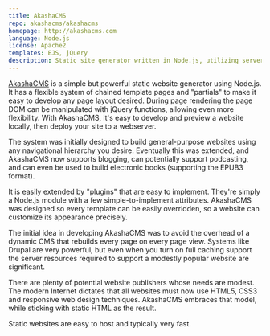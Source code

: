 ```yaml
---
title: AkashaCMS
repo: akashacms/akashacms
homepage: http://akashacms.com
language: Node.js
license: Apache2
templates: EJS, jQuery
description: Static site generator written in Node.js, utilizing server-side jQuery during page rendering
---
```


[AkashaCMS](http://akashacms.com/) is a simple but powerful static website generator using Node.js.  It has a flexible system of chained template pages and "partials" to make it easy to develop any page layout desired.  During page rendering the page DOM can be manipulated with jQuery functions, allowing even more flexibility.  With AkashaCMS, it's easy to develop and preview a website locally, then deploy your site to a webserver.  

The system was initially designed to build general-purpose websites using any navigational hierarchy you desire.  Eventually this was extended, and AkashaCMS now supports blogging, can potentially support podcasting, and can even be used to build electronic books (supporting the EPUB3 format).

It is easily extended by "plugins" that are easy to implement.  They're simply a Node.js module with a few simple-to-implement attributes.  AkashaCMS was designed so every template can be easily overridden, so a website can customize its appearance precisely.

The initial idea in developing AkashaCMS was to avoid the overhead of a dynamic CMS that rebuilds every page on every page view.  Systems like Drupal are very powerful, but even when you turn on full caching support the server resources required to support a modestly popular website are significant.  

There are plenty of potential website publishers whose needs are modest.  The modern Internet dictates that all websites must now use HTML5, CSS3 and responsive web design techniques.  AkashaCMS embraces that model, while sticking with static HTML as the result.

Static websites are easy to host and typically very fast.
